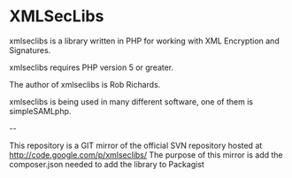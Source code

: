 # XMLSecLibs

xmlseclibs is a library written in PHP for working with XML Encryption and Signatures.

xmlseclibs requires PHP version 5 or greater.

The author of xmlseclibs is Rob Richards.

xmlseclibs is being used in many different software, one of them is simpleSAMLphp.


--

This repository is a GIT mirror of the official SVN repository hosted at http://code.google.com/p/xmlseclibs/
The purpose of this mirror is add the composer.json needed to add the library to Packagist
